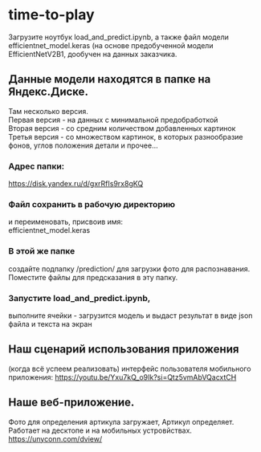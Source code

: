 # time-to-play
Загрузите ноутбук load_and_predict.ipynb, а также файл модели efficientnet_model.keras (на основе предобученной модели EfficientNetV2B1, дообучен на данных заказчика.  
  
## Данные модели находятся в папке на Яндекс.Диске.  
Там несколько версия.  
Первая версия  - на данных с минимальной предобработкой  
Вторая версия - со средним количеством добавленных картинок  
Третья версия - со множеством картинок, в которых разнообразие фонов, углов положения детали и прочее...  

### Адрес папки:  
https://disk.yandex.ru/d/gxrRfIs9rx8gKQ  

### Файл сохранить в рабочую директорию  
и переименовать, присвоив имя:  
efficientnet_model.keras  

### В этой же папке  
создайте подпапку /prediction/ для загрузки фото для распознавания.  
Поместите файлы для предсказания в эту папку.  

### Запустите load_and_predict.ipynb,  
выполните ячейки - загрузится модель и выдаст результат в виде json файла и текста на экран

## Наш сценарий использования приложения  
(когда всё успеем реализовать)
интерфейс пользователя мобильного приложения:
https://youtu.be/Yxu7kQ_o9Ik?si=Qtz5vmAbVQacxtCH

## Наше веб-приложение.  
Фото для определения артикула загружает,
Артикул определяет.
Работает на десктопе и на мобильных устровйствах.
https://unyconn.com/dview/

